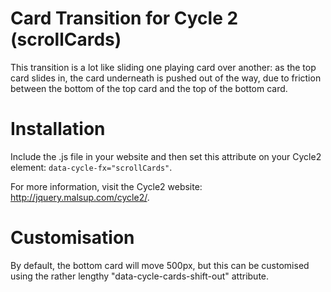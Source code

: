 # Card Transition for Cycle 2 (scrollCards)

This transition is a lot like sliding one playing card over another: as the top card slides in, the card underneath is pushed out of the way, due to friction between the bottom of the top card and the top of the bottom card.

# Installation

Include the .js file in your website and then set this attribute on your Cycle2 element: <code>data-cycle-fx="scrollCards"</code>.

For more information, visit the Cycle2 website: http://jquery.malsup.com/cycle2/.

# Customisation

By default, the bottom card will move 500px, but this can be customised using the rather lengthy "data-cycle-cards-shift-out" attribute.
